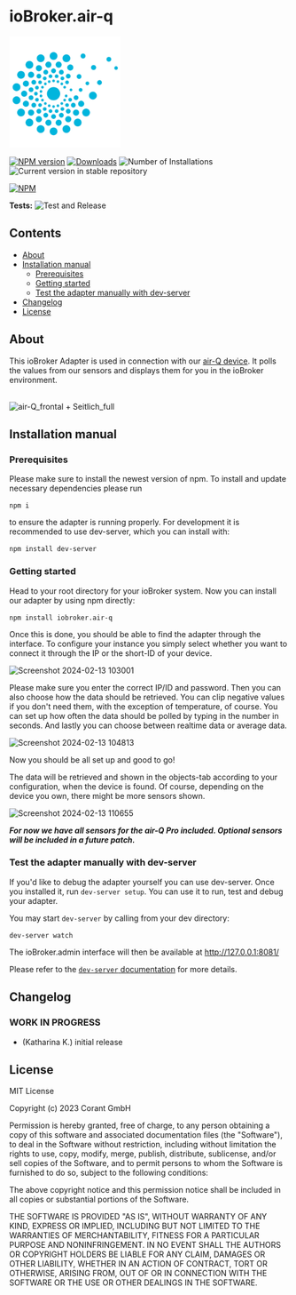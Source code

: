 # ioBroker.air-q 
<img src="admin/air-q.png" alt="airq-logo" width="200"/>

[![NPM version](https://img.shields.io/npm/v/iobroker.air-q.svg)](https://www.npmjs.com/package/iobroker.air-q)
[![Downloads](https://img.shields.io/npm/dm/iobroker.air-q.svg)](https://www.npmjs.com/package/iobroker.air-q)
![Number of Installations](https://iobroker.live/badges/air-q-installed.svg)
![Current version in stable repository](https://iobroker.live/badges/air-q-stable.svg)

[![NPM](https://nodei.co/npm/iobroker.air-q.png?downloads=true)](https://nodei.co/npm/iobroker.air-q/)

**Tests:** ![Test and Release](https://github.com/CorantGmbH/ioBroker.air-q/workflows/Test%20and%20Release/badge.svg)

## Contents
- [About](#about)
- [Installation manual](#install)
	- [Prerequisites](#prereq)
 	- [Getting started](#start)
	- [Test the adapter manually with dev-server](#testing)
 - [Changelog](#change)
 - [License](#license)


## About <a id="about"/>
This ioBroker Adapter is used in connection with our [air-Q device](https://www.air-q.com). It polls the values from our sensors and displays them for you in the ioBroker environment. 
</br>
</br>

![air-Q_frontal + Seitlich_full](https://github.com/CorantGmbH/ioBroker.air-q/assets/107550719/5c38d737-9641-463f-bd07-ac62ce5f1973)

## Installation manual <a id="install" />

### Prerequisites <a id="prereq" />

Please make sure to install the newest version of npm. 
To install and update necessary dependencies please run 
```
npm i
```
 to ensure the adapter is running properly.
For development it is recommended to use dev-server, which you can install with:
```
npm install dev-server
```

### Getting started <a id="start" />

Head to your root directory for your ioBroker system. Now you can install our adapter by using npm directly: 
```
npm install iobroker.air-q
```

Once this is done, you should be able to find the adapter through the interface. To configure your instance you simply select whether you want to connect it through the IP or the short-ID of your device.

![Screenshot 2024-02-13 103001](https://github.com/CorantGmbH/ioBroker.air-q/assets/107550719/ec878783-af56-490d-af66-43c53c27df20)

Please make sure you enter the correct IP/ID and password. 
Then you can also choose how the data should be retrieved. You can clip negative values if you don't need them, with the exception of temperature, of course. You can set up how often the data should be polled by typing in the number in seconds. And lastly you can choose between realtime data or average data. 

![Screenshot 2024-02-13 104813](https://github.com/CorantGmbH/ioBroker.air-q/assets/107550719/429c57ab-933f-4930-a02b-30da7b5df180)

Now you should be all set up and good to go!

The data will be retrieved and shown in the objects-tab according to your configuration, when the device is found. Of course, depending on the device you own, there might be more sensors shown. 

![Screenshot 2024-02-13 110655](https://github.com/CorantGmbH/ioBroker.air-q/assets/107550719/5639fdcb-3acf-4223-b1fa-fb69016c9d7b)

***For now we have all sensors for the air-Q Pro included. Optional sensors will be included in a future patch.***


### Test the adapter manually with dev-server <a id="testing" />

If you'd like to debug the adapter yourself you can use dev-server. 
Once you installed it, run `dev-server setup`. 
You can use it to run, test and debug your adapter.

You may start `dev-server` by calling from your dev directory:
```
dev-server watch
```

The ioBroker.admin interface will then be available at http://127.0.0.1:8081/

Please refer to the [`dev-server` documentation](https://github.com/ioBroker/dev-server#command-line) for more details.

## Changelog <a id="change" />
<!--
	Placeholder for the next version (at the beginning of the line):
	### **WORK IN PROGRESS**
-->

### **WORK IN PROGRESS**
* (Katharina K.) initial release

## License <a id="license"/>

MIT License

Copyright (c) 2023 Corant GmbH

Permission is hereby granted, free of charge, to any person obtaining a copy
of this software and associated documentation files (the "Software"), to deal
in the Software without restriction, including without limitation the rights
to use, copy, modify, merge, publish, distribute, sublicense, and/or sell
copies of the Software, and to permit persons to whom the Software is
furnished to do so, subject to the following conditions:

The above copyright notice and this permission notice shall be included in all
copies or substantial portions of the Software.

THE SOFTWARE IS PROVIDED "AS IS", WITHOUT WARRANTY OF ANY KIND, EXPRESS OR
IMPLIED, INCLUDING BUT NOT LIMITED TO THE WARRANTIES OF MERCHANTABILITY,
FITNESS FOR A PARTICULAR PURPOSE AND NONINFRINGEMENT. IN NO EVENT SHALL THE
AUTHORS OR COPYRIGHT HOLDERS BE LIABLE FOR ANY CLAIM, DAMAGES OR OTHER
LIABILITY, WHETHER IN AN ACTION OF CONTRACT, TORT OR OTHERWISE, ARISING FROM,
OUT OF OR IN CONNECTION WITH THE SOFTWARE OR THE USE OR OTHER DEALINGS IN THE
SOFTWARE.
